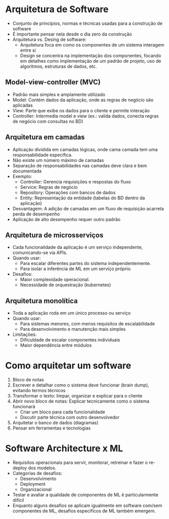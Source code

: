 # Arquitetura de Software

- Conjunto de princípios, normas e técnicas usadas para a construção de software
- É importante pensar nela desde o dia zero da construção
- Arquitetura vs. Desing de software:
    - Arquitetura foca em como os componentes de um sistema interagem entre si
    - Design se concentra na implementação dos componentes, focando em detalhes como implementação de um padrão de projeto, uso de algoritmos, estruturas de dados, etc.

## Model-view-controller (MVC)
- Padrão mais simples e amplamente utilizado
- Model: Contém dados da aplicação, onde as regras de negócio são aplicadas
- View: Parte que exibe os dados para o cliente e permite interação
- Controller: Intermedia model e view (ex.: valida dados, conecta regras de negócio com consultas no BD)

## Arquitetura em camadas
- Aplicação dividida em camadas lógicas, onde cama camada tem uma responsabilidade específica.
- Não existe um número máximo de camadas
- Separação de responsabilidades nas camadas deve clara e bem documentada
- Exemplo:
    - Controller: Gerencia requisições e respostas do fluxo
    - Service: Regras de negócio
    - Repository: Operações com bancos de dados
    - Entity: Representação da entidade (tabelas do BD dentro da aplicação)
- Desvantagem: A adição de camadas em um fluxo de requisição acarreta perda de desempenho
- Aplicação de alto desempenho requer outro padrão

## Arquitetura de microsserviços
- Cada funcionalidade da aplicação é um serviço independente, comunicando-se via APIs.
- Quando usar:
    - Para escalar diferentes partes do sistema independentemente.
    - Para isolar a inferência de ML em um serviço próprio.
- Desafios:
    - Maior complexidade operacional.
    - Necessidade de orquestração (kubernetes)

## Arquitetura monolítica
- Toda a aplicação roda em um único processo ou serviço
- Quando usar: 
    - Para sistemas menores, com menos requisitos de escalabilidade
    - Para desenvolvimento e manutenção mais simples
- Limitações:
    - Dificuldade de escalar componentes individuais
    - Maior dependência entre módulos


# Como arquitetar um software
1. Bloco de notas
2. Escrever e detalhar como o sistema deve funcionar (brain dump), evitando termos técnicos
3. Transformar o texto: limpar, organizar e explicar para o cliente
4. Abrir novo bloco de notas: Explicar tecnicamente como o sistema funcionará
    - Criar um bloco para cada funcionalidade
    - Discutir parte técnica com outro desenvolvedor
5. Arquitetar o banco de dados (diagramas)
6. Pensar em ferramentas e tecnologias

# Software Architecture x ML
- Requisitos operacionais para servir, monitorar, retreinar e fazer o re-deploy dos modelos.
- Categorias de desafios:
    - Desenvolvimento
    - Deployment
    - Organizacional
- Testar e avaliar a qualidade de componentes de ML é particularmente difícil
- Enquanto alguns desafios se aplicam igualmente em software com/sem componentes de ML, desafios específicos de ML também emergem.